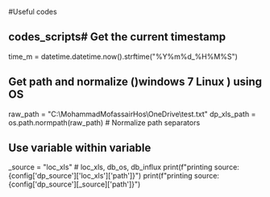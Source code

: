 #Useful codes
## codes_scripts# Get the current timestamp
time_m = datetime.datetime.now().strftime("%Y%m%d_%H%M%S")

## Get path and normalize ()windows 7 Linux ) using OS
raw_path = "C:\MohammadMofassairHos\OneDrive\test.txt"
dp_xls_path = os.path.normpath(raw_path)  # Normalize path separators

## Use variable within variable
_source = "loc_xls"  # loc_xls, db_os, db_influx
print(f"printing source: {config['dp_source']['loc_xls']['path']}")
print(f"printing source: {config['dp_source'][_source]['path']}")
